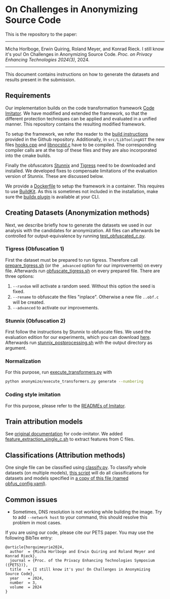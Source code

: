 # On Challenges in Anonymizing Source Code

This is the repository to the paper:

---

Micha Horlboge, Erwin Quiring, Roland Meyer, and Konrad Rieck. I still know it's you! On Challenges in Anonymizing Source Code. *Proc. on Privacy Enhancing Technologies 2024(3)*, 2024.

---

This document contains instructions on how to generate the datasets and results present in the submission.

## Requirements

Our implementation builds on the code transformation framework
[Code Imitator](https://github.com/EQuiw/code-imitator). We have
modified and extended the framework, so that the different protection
techniques can be applied and evaluated in a unified manner. This
repository contains the resulting modified framework.

To setup the framework, we refer the reader to the
[build instructions](src/README.md) provided in the Github
repository. Additionally, in `src/LibToolingAST` the new files
[hooks.cpp](src/LibToolingAST/hooks.cpp) and
[libnocstd.c](src/LibToolingAST/libnocstd.c) have to be compiled. The
corresponding compiler calls are at the top of these files and they are also
incorporated into the cmake builds.

Finally the obfuscators [Stunnix](http://stunnix.com/prod/cxxo/) and
[Tigress](https://tigress.wtf/download.html) need to be downloaded and
installed. We developed fixes to compensate limitations of the
evaluation version of Stunnix. These are discussed below.

We provide a [Dockerfile](docker/Dockerfile) to setup the framework in a container.
This requires to use [BuildKit](https://docs.docker.com/build/buildkit/). As this
is sometimes not included in the installation, make sure the 
[buildx plugin](https://github.com/docker/buildx) is available at your CLI.

## Creating Datasets (Anonymization methods)

Next, we describe briefly how to generate the datasets we used in our
analysis with the candidates for anonymization. All files can afterwards be controlled for
output-equivalence by running [test_obfuscated_c.py](data/test_obfuscated_c.py).


### Tigress (Obfuscation 1)

First the dataset must be prepared to run tigress. Therefore call
[prepare_tigress.sh](data/tigress_tools/prepare_tigress.sh) (or the
`_advanced` option for our improvements) on every file.  Afterwards
run [obfuscate_tigress.sh](data/tigress_tools/obfuscate_tigress.sh) on
every prepared file. There are three options:

1. `--random` will activate a random seed. Without this option the
   seed is fixed.
2. `--rename` to obfuscate the files "inplace". Otherwise a new file
   `..obf.c` will be created.
3. `--advanced` to activate our improvements.

### Stunnix (Obfuscation 2)

First follow the instructions by Stunnix to obfuscate files. We used the evaluation
edition for our experiments, which you can download [here](http://stunnix.com/prod/cxxo/).
Afterwards run
[stunnix_postprocessing.sh](data/stunnix_tools/stunnix_postprocessing.sh) with the
output directory as argument.

### Normalization

For this purpose, run
[execute_transformers.py](src/PyProject/anonymize/execute_transformers.py)
with 
```bash
python anonymize/execute_transformers.py generate --numbering
```

### Coding style imitation

For this purpose, please refer to the
[READMEs of Imitator](https://github.com/EQuiw/code-imitator/blob/master/src/PyProject/README_EVASION.md).

## Train attribution models

See [original documentation](https://github.com/EQuiw/code-imitator/blob/master/src/PyProject/README_ATTRIBUTION.md) 
for code-imitator. We added
[feature_extraction_single_c.sh](data/extractfeatures_single_c.sh) to
extract features from C files.

## Classifications (Attribution methods)

One single file can be classified using
[classify.py](src/PyProject/anonymize/utils/classify.py).  To classify
whole datasets (on multiple models),
[this script](src/PyProject/anonymize/obfuscator_classify_dump.py)
will do all classifications for datasets and models specified in
[a copy of this file (named obfus_config.yaml)](src/PyProject/anonymize/obfus_config_example.yaml).

## Common issues

- Sometimes, DNS resolution is not working while building the image. Try to add
  `--network host` to your command, this should resolve this problem in most cases.


If you are using our code, please cite our PETS paper.
You may use the following BibTex entry:
```
@article{horquimeyrie2024,
  author  = {Micha Horlboge and Erwin Quiring and Roland Meyer and Konrad Rieck},
  journal = {Proc. of the Privacy Enhancing Technologies Symposium ({PETS})},
  title   = {I still know it's you! On Challenges in Anonymizing Source Code},
  year    = 2024,
  number  = 3,
  volume  = 2024
}
```
